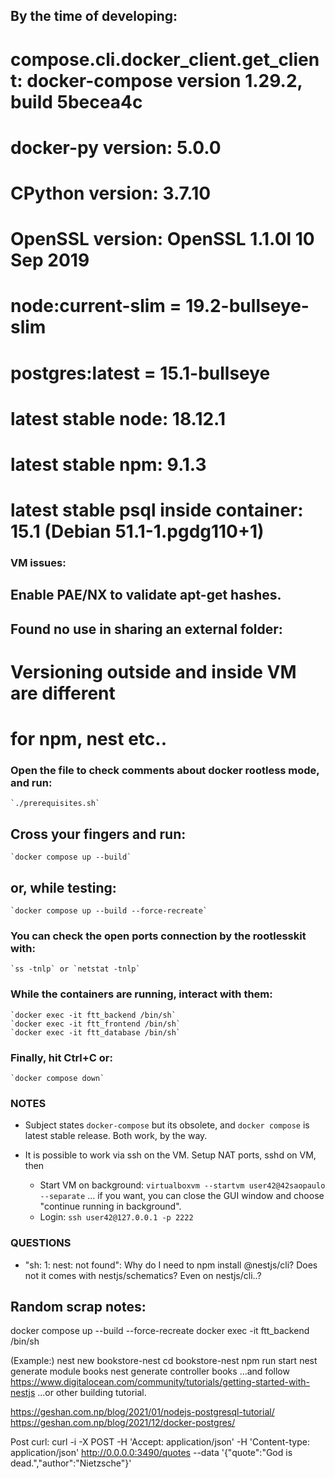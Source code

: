 ## By the time of developing:

# compose.cli.docker_client.get_client: docker-compose version 1.29.2, build 5becea4c
# docker-py version: 5.0.0
# CPython version: 3.7.10
# OpenSSL version: OpenSSL 1.1.0l  10 Sep 2019
# node:current-slim = 19.2-bullseye-slim
# postgres:latest = 15.1-bullseye
# latest stable node: 18.12.1
# latest stable npm: 9.1.3
# latest stable psql inside container: 15.1 (Debian 51.1-1.pgdg110+1)

### VM issues:
## Enable PAE/NX to validate apt-get hashes.
## Found no use in sharing an external folder:
# Versioning outside and inside VM are different
# for npm, nest etc..

### Open the file to check comments about docker rootless mode, and run:
	`./prerequisites.sh`
## Cross your fingers and run:
	`docker compose up --build`
## or, while testing:
	`docker compose up --build --force-recreate`

### You can check the open ports connection by the rootlesskit with:
	`ss -tnlp` or `netstat -tnlp`

### While the containers are running, interact with them:
	`docker exec -it ftt_backend /bin/sh`
	`docker exec -it ftt_frontend /bin/sh`
	`docker exec -it ftt_database /bin/sh`

### Finally, hit Ctrl+C or:
	`docker compose down`

### NOTES

- Subject states `docker-compose` but its obsolete, and `docker compose` is
  latest stable release. Both work, by the way.

- It is possible to work via ssh on the VM. Setup NAT ports, sshd on VM, then
	- Start VM on background:
		`virtualboxvm --startvm user42@42saopaulo --separate`
	...	if you want, you can close the GUI window and choose
		"continue running in background".
	- Login:
		`ssh user42@127.0.0.1 -p 2222`

### QUESTIONS

- "sh: 1: nest: not found":
Why do I need to npm install @nestjs/cli? Does not it comes with nestjs/schematics?
Even on nestjs/cli..?

## Random scrap notes:

docker compose up --build --force-recreate
docker exec -it ftt_backend /bin/sh

(Example:)
nest new bookstore-nest
cd bookstore-nest
npm run start
nest generate module books
nest generate controller books
...and follow https://www.digitalocean.com/community/tutorials/getting-started-with-nestjs
...or other building tutorial.


https://geshan.com.np/blog/2021/01/nodejs-postgresql-tutorial/
https://geshan.com.np/blog/2021/12/docker-postgres/


Post curl:
curl -i -X POST -H 'Accept: application/json' -H 'Content-type: application/json' http://0.0.0.0:3490/quotes --data '{"quote":"God is dead.","author":"Nietzsche"}'
